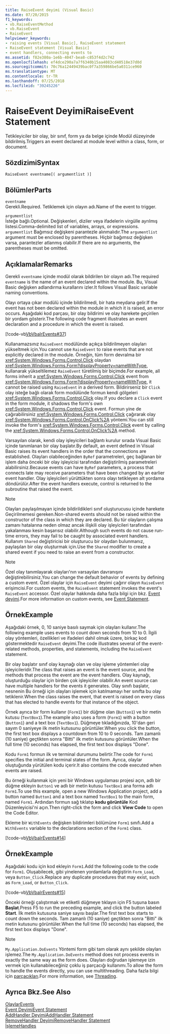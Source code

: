 ```yaml
---
title: RaiseEvent deyimi (Visual Basic)
ms.date: 07/20/2015
f1_keywords:
- vb.RaiseEventMethod
- vb.RaiseEvent
- RaiseEvent
helpviewer_keywords:
- raising events [Visual Basic], RaiseEvent statement
- RaiseEvent statement [Visual Basic]
- event handlers, connecting events to
ms.assetid: f82e380a-1e6b-4047-bea8-c853f4d2c742
ms.openlocfilehash: ef4dce290a7a7f6340b15aa4083cd40518e37d0d
ms.sourcegitcommit: 70c76a12449439bac0f7a359866be5a0311ce960
ms.translationtype: MT
ms.contentlocale: tr-TR
ms.lasthandoff: 07/25/2018
ms.locfileid: "39245226"
---
```

# <a name="raiseevent-statement"></a><span data-ttu-id="34059-102">RaiseEvent Deyimi</span><span class="sxs-lookup"><span data-stu-id="34059-102">RaiseEvent Statement</span></span>
<span data-ttu-id="34059-103">Tetikleyiciler bir olay, bir sınıf, form ya da belge içinde Modül düzeyinde bildirilmiş.</span><span class="sxs-lookup"><span data-stu-id="34059-103">Triggers an event declared at module level within a class, form, or document.</span></span>  
  
## <a name="syntax"></a><span data-ttu-id="34059-104">Sözdizimi</span><span class="sxs-lookup"><span data-stu-id="34059-104">Syntax</span></span>  
  
```  
RaiseEvent eventname[( argumentlist )]  
```  
  
## <a name="parts"></a><span data-ttu-id="34059-105">Bölümler</span><span class="sxs-lookup"><span data-stu-id="34059-105">Parts</span></span>  
 `eventname`  
 <span data-ttu-id="34059-106">Gerekli.</span><span class="sxs-lookup"><span data-stu-id="34059-106">Required.</span></span> <span data-ttu-id="34059-107">Tetiklemek için olayın adı.</span><span class="sxs-lookup"><span data-stu-id="34059-107">Name of the event to trigger.</span></span>  
  
 `argumentlist`  
 <span data-ttu-id="34059-108">İsteğe bağlı.</span><span class="sxs-lookup"><span data-stu-id="34059-108">Optional.</span></span> <span data-ttu-id="34059-109">Değişkenleri, diziler veya ifadelerin virgülle ayrılmış listesi.</span><span class="sxs-lookup"><span data-stu-id="34059-109">Comma-delimited list of variables, arrays, or expressions.</span></span> <span data-ttu-id="34059-110">`argumentlist` Bağımsız değişkeni parantezle alınmalıdır.</span><span class="sxs-lookup"><span data-stu-id="34059-110">The `argumentlist` argument must be enclosed by parentheses.</span></span> <span data-ttu-id="34059-111">Hiçbir bağımsız değişken varsa, parantezler atlanmış olabilir.</span><span class="sxs-lookup"><span data-stu-id="34059-111">If there are no arguments, the parentheses must be omitted.</span></span>  
  
## <a name="remarks"></a><span data-ttu-id="34059-112">Açıklamalar</span><span class="sxs-lookup"><span data-stu-id="34059-112">Remarks</span></span>  
 <span data-ttu-id="34059-113">Gerekli `eventname` içinde modül olarak bildirilen bir olayın adı.</span><span class="sxs-lookup"><span data-stu-id="34059-113">The required `eventname` is the name of an event declared within the module.</span></span> <span data-ttu-id="34059-114">Bu, Visual Basic değişken adlandırma kurallarını izler.</span><span class="sxs-lookup"><span data-stu-id="34059-114">It follows Visual Basic variable naming conventions.</span></span>  
  
 <span data-ttu-id="34059-115">Olayı ortaya çıkar modülü içinde bildirilmedi, bir hata meydana gelir.</span><span class="sxs-lookup"><span data-stu-id="34059-115">If the event has not been declared within the module in which it is raised, an error occurs.</span></span> <span data-ttu-id="34059-116">Aşağıdaki kod parçası, bir olay bildirimi ve olay harekete geçirilen bir yordam gösterir.</span><span class="sxs-lookup"><span data-stu-id="34059-116">The following code fragment illustrates an event declaration and a procedure in which the event is raised.</span></span>  
  
 [!code-vb[VbVbalrEvents#37](../../../visual-basic/language-reference/statements/codesnippet/VisualBasic/raiseevent-statement_1.vb)]  
  
 <span data-ttu-id="34059-117">Kullanamazsınız `RaiseEvent` modülünde açıkça bildirilmeyen olayları yükseltmek için.</span><span class="sxs-lookup"><span data-stu-id="34059-117">You cannot use `RaiseEvent` to raise events that are not explicitly declared in the module.</span></span> <span data-ttu-id="34059-118">Örneğin, tüm form devralma bir <xref:System.Windows.Forms.Control.Click> olaydan <xref:System.Windows.Forms.Form?displayProperty=nameWithType>, kullanarak yükseltilemez `RaiseEvent` türetilmiş bir biçimde.</span><span class="sxs-lookup"><span data-stu-id="34059-118">For example, all forms inherit a <xref:System.Windows.Forms.Control.Click> event from <xref:System.Windows.Forms.Form?displayProperty=nameWithType>, it cannot be raised using `RaiseEvent` in a derived form.</span></span> <span data-ttu-id="34059-119">Bildirirseniz bir `Click` olay isteğe bağlı olarak form modülünde formun kendi gölgeleri <xref:System.Windows.Forms.Control.Click> olay.</span><span class="sxs-lookup"><span data-stu-id="34059-119">If you declare a `Click` event in the form module, it shadows the form's own <xref:System.Windows.Forms.Control.Click> event.</span></span> <span data-ttu-id="34059-120">Formun yine de çağırabilirsiniz <xref:System.Windows.Forms.Control.Click> çağırarak olay <xref:System.Windows.Forms.Control.OnClick%2A> yöntemi.</span><span class="sxs-lookup"><span data-stu-id="34059-120">You can still invoke the form's <xref:System.Windows.Forms.Control.Click> event by calling the <xref:System.Windows.Forms.Control.OnClick%2A> method.</span></span>  
  
 <span data-ttu-id="34059-121">Varsayılan olarak, kendi olay işleyicileri bağlantı kurulur sırada Visual Basic içinde tanımlanan bir olay başlatır.</span><span class="sxs-lookup"><span data-stu-id="34059-121">By default, an event defined in Visual Basic raises its event handlers in the order that the connections are established.</span></span> <span data-ttu-id="34059-122">Olayları olabileceğinden `ByRef` parametreleri, geç bağlanan bir işlem daha önceki bir olay işleyicisi tarafından değiştirilmiş parametreleri alabilirsiniz.</span><span class="sxs-lookup"><span data-stu-id="34059-122">Because events can have `ByRef` parameters, a process that connects late may receive parameters that have been changed by an earlier event handler.</span></span> <span data-ttu-id="34059-123">Olay işleyicileri yürüttükten sonra olayı tetikleyen alt yordama döndürülür.</span><span class="sxs-lookup"><span data-stu-id="34059-123">After the event handlers execute, control is returned to the subroutine that raised the event.</span></span>  
  
> [!NOTE]
>  <span data-ttu-id="34059-124">Olayları paylaşılmayan içinde bildirildikleri sınıf oluşturucusu içinde harekete Geçirilmemesi gereken.</span><span class="sxs-lookup"><span data-stu-id="34059-124">Non-shared events should not be raised within the constructor of the class in which they are declared.</span></span> <span data-ttu-id="34059-125">Bu tür olayların çalışma zamanı hatalarına neden olmaz ancak ilişkili olay işleyicileri tarafından yakalanması kesin başarısız olabilir.</span><span class="sxs-lookup"><span data-stu-id="34059-125">Although such events do not cause run-time errors, they may fail to be caught by associated event handlers.</span></span> <span data-ttu-id="34059-126">Kullanım `Shared` değiştiricisi bir oluşturucu bir olaydan bulunmanız, paylaşılan bir olay oluşturmak için.</span><span class="sxs-lookup"><span data-stu-id="34059-126">Use the `Shared` modifier to create a shared event if you need to raise an event from a constructor.</span></span>  
  
> [!NOTE]
>  <span data-ttu-id="34059-127">Özel olay tanımlayarak olayları'nın varsayılan davranışını değiştirebilirsiniz.</span><span class="sxs-lookup"><span data-stu-id="34059-127">You can change the default behavior of events by defining a custom event.</span></span> <span data-ttu-id="34059-128">Özel olaylar için `RaiseEvent` deyimi çağırır olayın `RaiseEvent` erişimcisi.</span><span class="sxs-lookup"><span data-stu-id="34059-128">For custom events, the `RaiseEvent` statement invokes the event's `RaiseEvent` accessor.</span></span> <span data-ttu-id="34059-129">Özel olaylar hakkında daha fazla bilgi için bkz. [Event deyimi](../../../visual-basic/language-reference/statements/event-statement.md).</span><span class="sxs-lookup"><span data-stu-id="34059-129">For more information on custom events, see [Event Statement](../../../visual-basic/language-reference/statements/event-statement.md).</span></span>  
  
## <a name="example"></a><span data-ttu-id="34059-130">Örnek</span><span class="sxs-lookup"><span data-stu-id="34059-130">Example</span></span>  
 <span data-ttu-id="34059-131">Aşağıdaki örnek, 0, 10 saniye basılı saymak için olayları kullanır.</span><span class="sxs-lookup"><span data-stu-id="34059-131">The following example uses events to count down seconds from 10 to 0.</span></span> <span data-ttu-id="34059-132">İlgili olay yöntemleri, özellikleri ve ifadeleri dahil olmak üzere, birkaç kod göstermektedir `RaiseEvent` deyimi.</span><span class="sxs-lookup"><span data-stu-id="34059-132">The code illustrates several of the event-related methods, properties, and statements, including the `RaiseEvent` statement.</span></span>  
  
 <span data-ttu-id="34059-133">Bir olay başlatır sınıf olay kaynağı olan ve olay işleme yöntemleri olay işleyicileridir.</span><span class="sxs-lookup"><span data-stu-id="34059-133">The class that raises an event is the event source, and the methods that process the event are the event handlers.</span></span> <span data-ttu-id="34059-134">Olay kaynağı, oluşturduğu olaylar için birden çok işleyiciler olabilir.</span><span class="sxs-lookup"><span data-stu-id="34059-134">An event source can have multiple handlers for the events it generates.</span></span> <span data-ttu-id="34059-135">Olay sınıfı başlatır, nesnenin Bu örneği için olayları işlemek için katılmamayı her sınıfta bu olay tetiklenir.</span><span class="sxs-lookup"><span data-stu-id="34059-135">When the class raises the event, that event is raised on every class that has elected to handle events for that instance of the object.</span></span>  
  
 <span data-ttu-id="34059-136">Örnek ayrıca bir form kullanır (`Form1`) bir düğme olan (`Button1`) ve bir metin kutusu (`TextBox1`).</span><span class="sxs-lookup"><span data-stu-id="34059-136">The example also uses a form (`Form1`) with a button (`Button1`) and a text box (`TextBox1`).</span></span> <span data-ttu-id="34059-137">Düğmeye tıkladığınızda, 10'dan geri sayım 0 saniyeye ilk metin kutusunu görüntüler.</span><span class="sxs-lookup"><span data-stu-id="34059-137">When you click the button, the first text box displays a countdown from 10 to 0 seconds.</span></span> <span data-ttu-id="34059-138">Tam zamanlı (10 saniye) geçtikten sonra "Bitti" ilk metin kutusunu görüntüler.</span><span class="sxs-lookup"><span data-stu-id="34059-138">When the full time (10 seconds) has elapsed, the first text box displays "Done".</span></span>  
  
 <span data-ttu-id="34059-139">Kodu `Form1` formun ilk ve terminal durumunu belirtir.</span><span class="sxs-lookup"><span data-stu-id="34059-139">The code for `Form1` specifies the initial and terminal states of the form.</span></span> <span data-ttu-id="34059-140">Ayrıca, olaylar oluştuğunda yürütülen kodu içerir.</span><span class="sxs-lookup"><span data-stu-id="34059-140">It also contains the code executed when events are raised.</span></span>  
  
 <span data-ttu-id="34059-141">Bu örneği kullanmak için yeni bir Windows uygulaması projesi açın, adlı bir düğme ekleyin `Button1` ve adlı bir metin kutusu `TextBox1` ana forma adlı `Form1`.</span><span class="sxs-lookup"><span data-stu-id="34059-141">To use this example, open a new Windows Application project, add a button named `Button1` and a text box named `TextBox1` to the main form, named `Form1`.</span></span> <span data-ttu-id="34059-142">Ardından formun sağ tıklatıp **kodu görüntüle** Kod Düzenleyicisi'ni açın.</span><span class="sxs-lookup"><span data-stu-id="34059-142">Then right-click the form and click **View Code** to open the Code Editor.</span></span>  
  
 <span data-ttu-id="34059-143">Ekleme bir `WithEvents` değişken bildirimleri bölümüne `Form1` sınıfı.</span><span class="sxs-lookup"><span data-stu-id="34059-143">Add a `WithEvents` variable to the declarations section of the `Form1` class.</span></span>  
  
 [!code-vb[VbVbalrEvents#14](../../../visual-basic/language-reference/statements/codesnippet/VisualBasic/raiseevent-statement_2.vb)]  
  
## <a name="example"></a><span data-ttu-id="34059-144">Örnek</span><span class="sxs-lookup"><span data-stu-id="34059-144">Example</span></span>  
 <span data-ttu-id="34059-145">Aşağıdaki kodu için kod ekleyin `Form1`.</span><span class="sxs-lookup"><span data-stu-id="34059-145">Add the following code to the code for `Form1`.</span></span> <span data-ttu-id="34059-146">Oluşabilecek, gibi yinelenen yordamlarla değiştirin `Form_Load`, veya `Button_Click`.</span><span class="sxs-lookup"><span data-stu-id="34059-146">Replace any duplicate procedures that may exist, such as `Form_Load`, or `Button_Click`.</span></span>  
  
 [!code-vb[VbVbalrEvents#15](../../../visual-basic/language-reference/statements/codesnippet/VisualBasic/raiseevent-statement_3.vb)]  
  
 <span data-ttu-id="34059-147">Önceki örneği çalıştırmak ve etiketli düğmeye tıklayın için F5 tuşuna basın **Başlat**.</span><span class="sxs-lookup"><span data-stu-id="34059-147">Press F5 to run the preceding example, and click the button labeled **Start**.</span></span> <span data-ttu-id="34059-148">İlk metin kutusuna saniye sayısı başlar.</span><span class="sxs-lookup"><span data-stu-id="34059-148">The first text box starts to count down the seconds.</span></span> <span data-ttu-id="34059-149">Tam zamanlı (10 saniye) geçtikten sonra "Bitti" ilk metin kutusunu görüntüler.</span><span class="sxs-lookup"><span data-stu-id="34059-149">When the full time (10 seconds) has elapsed, the first text box displays "Done".</span></span>  
  
> [!NOTE]
>  <span data-ttu-id="34059-150">`My.Application.DoEvents` Yöntemi form gibi tam olarak aynı şekilde olayları işlemez.</span><span class="sxs-lookup"><span data-stu-id="34059-150">The `My.Application.DoEvents` method does not process events in exactly the same way as the form does.</span></span> <span data-ttu-id="34059-151">Olayları doğrudan işlemeye izin vermek için kullanabileceğiniz çoklu iş parçacığı kullanımı.</span><span class="sxs-lookup"><span data-stu-id="34059-151">To allow the form to handle the events directly, you can use multithreading.</span></span> <span data-ttu-id="34059-152">Daha fazla bilgi için [parçacıkları](../../programming-guide/concepts/threading/index.md).</span><span class="sxs-lookup"><span data-stu-id="34059-152">For more information, see [Threading](../../programming-guide/concepts/threading/index.md).</span></span>  
  
## <a name="see-also"></a><span data-ttu-id="34059-153">Ayrıca Bkz.</span><span class="sxs-lookup"><span data-stu-id="34059-153">See Also</span></span>  
 [<span data-ttu-id="34059-154">Olaylar</span><span class="sxs-lookup"><span data-stu-id="34059-154">Events</span></span>](../../../visual-basic/programming-guide/language-features/events/index.md)  
 [<span data-ttu-id="34059-155">Event Deyimi</span><span class="sxs-lookup"><span data-stu-id="34059-155">Event Statement</span></span>](../../../visual-basic/language-reference/statements/event-statement.md)  
 [<span data-ttu-id="34059-156">AddHandler Deyimi</span><span class="sxs-lookup"><span data-stu-id="34059-156">AddHandler Statement</span></span>](../../../visual-basic/language-reference/statements/addhandler-statement.md)  
 [<span data-ttu-id="34059-157">RemoveHandler Deyimi</span><span class="sxs-lookup"><span data-stu-id="34059-157">RemoveHandler Statement</span></span>](../../../visual-basic/language-reference/statements/removehandler-statement.md)  
 [<span data-ttu-id="34059-158">İşleme</span><span class="sxs-lookup"><span data-stu-id="34059-158">Handles</span></span>](../../../visual-basic/language-reference/statements/handles-clause.md)

